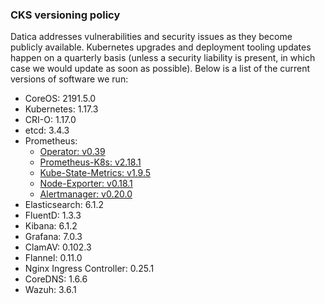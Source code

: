 ### CKS versioning policy
Datica addresses vulnerabilities and security issues as they become publicly available. Kubernetes upgrades and deployment tooling updates happen on a quarterly basis (unless a security liability is present, in which case we would update as soon as possible). Below is a list of the current versions of software we run:

- CoreOS: 2191.5.0
- Kubernetes: 1.17.3
- CRI-O: 1.17.0
- etcd: 3.4.3
- Prometheus:
  - [Operator: v0.39](https://github.com/coreos/prometheus-operator/tree/v0.39.0/Documentation)
  - [Prometheus-K8s: v2.18.1](https://github.com/prometheus/prometheus/tree/v2.18.1/docs)
  - [Kube-State-Metrics: v1.9.5](https://github.com/kubernetes/kube-state-metrics/tree/v1.9.5/docs)
  - [Node-Exporter: v0.18.1](https://github.com/prometheus/node_exporter/blob/release-0.18/README.md)
  - [Alertmanager: v0.20.0](https://github.com/prometheus/alertmanager/blob/v0.20.0/README.md)
- Elasticsearch: 6.1.2
- FluentD: 1.3.3
- Kibana: 6.1.2
- Grafana: 7.0.3
- ClamAV: 0.102.3
- Flannel: 0.11.0
- Nginx Ingress Controller: 0.25.1
- CoreDNS: 1.6.6
- Wazuh: 3.6.1
